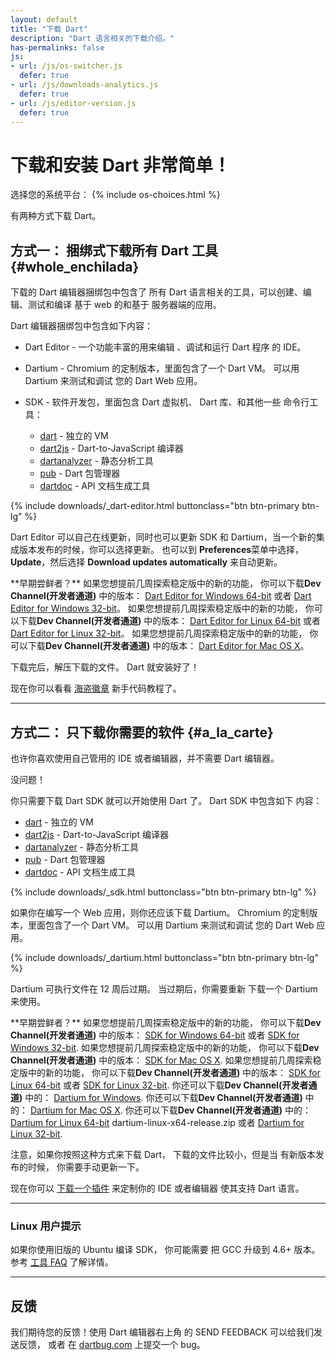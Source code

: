 ```yaml
---
layout: default
title: "下载 Dart"
description: "Dart 语言相关的下载介绍。"
has-permalinks: false
js:
- url: /js/os-switcher.js
  defer: true
- url: /js/downloads-analytics.js
  defer: true
- url: /js/editor-version.js
  defer: true
---
```


# 下载和安装 Dart 非常简单！

<p class="os-choices">
选择您的系统平台：
 {% include os-choices.html %}
</p>

有两种方式下载 Dart。

## 方式一： 捆绑式下载所有 Dart 工具 {#whole_enchilada}

下载的 Dart 编辑器捆绑包中包含了
所有 Dart 语言相关的工具，可以创建、编辑、测试和编译
基于 web 的和基于 服务器端的应用。

Dart 编辑器捆绑包中包含如下内容：

* Dart Editor - 一个功能丰富的用来编辑 、调试和运行 Dart 程序
  的 IDE。
* Dartium - Chromium 的定制版本，里面包含了一个 Dart VM。
  可以用 Dartium 来测试和调试 您的 Dart Web 应用。
* SDK - 软件开发包，里面包含 Dart 虚拟机、
  Dart 库、和其他一些
    命令行工具：

  * [dart](/docs/dart-up-and-running/contents/ch04-tools-dart-vm.html) - 独立的 VM
  * [dart2js](/docs/dart-up-and-running/contents/ch04-tools-dart2js.html) - Dart-to-JavaScript 编译器
  * [dartanalyzer](/docs/dart-up-and-running/contents/ch04-tools-dart_analyzer.html) - 静态分析工具
  * [pub](http://pub.dartlang.cc/) - Dart 包管理器
  * [dartdoc](dartdoc/) - API 文档生成工具

{% include downloads/_dart-editor.html buttonclass="btn btn-primary btn-lg" %}

Dart Editor 可以自己在线更新，同时也可以更新 SDK 和
Dartium，当一个新的集成版本发布的时候，你可以选择更新。
也可以到 **Preferences**菜单中选择， **Update**，然后选择
**Download updates automatically** 来自动更新。

<aside class="alert alert-info" markdown="1">
**早期尝鲜者？**  

<span class="windows downloads">
如果您想提前几周探索稳定版中的新的功能，
你可以下载<strong>Dev Channel(开发者通道)</strong> 中的版本：
 <a data-tool="editor" class="download-link" data-bits="64" data-os="windows" data-build="continuous" href="http://storage.googleapis.com/dart-archive/channels/dev/release/latest/editor/darteditor-windows-x64.zip">Dart Editor for
Windows 64-bit</a> 或者
 <a data-tool="editor" class="download-link" data-bits="32" data-os="windows" data-build="continuous" href="http://storage.googleapis.com/dart-archive/channels/dev/release/latest/editor/darteditor-windows-ia32.zip">Dart Editor for
Windows 32-bit</a>。
</span>

<span class="linux downloads">
如果您想提前几周探索稳定版中的新的功能，
你可以下载<strong>Dev Channel(开发者通道)</strong> 中的版本：
 <a data-tool="editor" class="download-link" data-bits="64" data-os="linux" data-build="continuous" href="http://storage.googleapis.com/dart-archive/channels/dev/release/latest/editor/darteditor-linux-x64.zip">Dart Editor for
Linux 64-bit</a> 或者
 <a data-tool="editor" class="download-link" data-bits="32" data-os="linux" data-build="continuous" href="http://storage.googleapis.com/dart-archive/channels/dev/release/latest/editor/darteditor-linux-ia32.zip">Dart Editor for
Linux 32-bit</a>。
</span>

<span class="macos downloads">
如果您想提前几周探索稳定版中的新的功能，
你可以下载<strong>Dev Channel(开发者通道)</strong> 中的版本：
 <a data-tool="editor" class="download-link" data-bits="64" data-os="macos" data-build="continuous" href="http://storage.googleapis.com/dart-archive/channels/dev/release/latest/editor/darteditor-macos-x64.zip">Dart Editor for
Mac OS X</a>。
</span>
</aside>

下载完后，解压下载的文件。 Dart 就安装好了！

现在你可以看看 [海盗徽章](/codelabs/darrrt/) 新手代码教程了。

------

## 方式二： 只下载你需要的软件 {#a_la_carte}
也许你喜欢使用自己管用的 IDE 或者编辑器，并不需要
Dart 编辑器。

没问题！

你只需要下载 Dart SDK 就可以开始使用 Dart 了。
Dart SDK 中包含如下
内容：

  * [dart](/docs/dart-up-and-running/contents/ch04-tools-dart-vm.html) - 独立的 VM
  * [dart2js](/docs/dart-up-and-running/contents/ch04-tools-dart2js.html) - Dart-to-JavaScript 编译器
  * [dartanalyzer](/docs/dart-up-and-running/contents/ch04-tools-dart_analyzer.html) - 静态分析工具
  * [pub](http://pub.dartlang.cc/) - Dart 包管理器
  * [dartdoc](dartdoc/) - API 文档生成工具


<p class="os-choices">
{% include downloads/_sdk.html buttonclass="btn btn-primary btn-lg" %}
</p>

如果你在编写一个 Web 应用，则你还应该下载 Dartium。
Chromium 的定制版本，里面包含了一个 Dart VM。
  可以用 Dartium 来测试和调试 您的 Dart Web 应用。

{% include downloads/_dartium.html buttonclass="btn btn-primary btn-lg" %}

Dartium 可执行文件在 12 周后过期。
当过期后，你需要重新
下载一个 Dartium 来使用。

<aside class="alert alert-info" markdown="1">
**早期尝鲜者？**  

<span class="windows">
如果您想提前几周探索稳定版中的新的功能，
你可以下载<strong>Dev Channel(开发者通道)</strong> 中的版本：
<a href="http://storage.googleapis.com/dart-archive/channels/dev/release/latest/sdk/dartsdk-windows-x64-release.zip">SDK for Windows 64-bit</a>
或者 
<a href="http://storage.googleapis.com/dart-archive/channels/dev/release/latest/sdk/dartsdk-windows-ia32-release.zip">SDK for Windows 32-bit</a>.
</span>

<span class="macos">
如果您想提前几周探索稳定版中的新的功能，
你可以下载<strong>Dev Channel(开发者通道)</strong> 中的版本：
<a href="http://storage.googleapis.com/dart-archive/channels/dev/release/latest/sdk/dartsdk-macos-x64-release.zip">SDK for Mac OS X</a>.
</span>

<span class="linux">
如果您想提前几周探索稳定版中的新的功能，
你可以下载<strong>Dev Channel(开发者通道)</strong> 中的版本：
<a href="http://storage.googleapis.com/dart-archive/channels/dev/release/latest/sdk/dartsdk-linux-x64-release.zip">SDK for Linux 64-bit</a>
或者
<a href="http://storage.googleapis.com/dart-archive/channels/dev/release/latest/sdk/dartsdk-linux-ia32-release.zip">SDK for Linux 32-bit</a>.
</span>

<span class="windows">
你还可以下载<strong>Dev Channel(开发者通道)</strong> 中的：
<a href="http://storage.googleapis.com/dart-archive/channels/dev/release/latest/dartium/dartium-windows-ia32-release.zip">Dartium for Windows</a>.
</span>

<span class="macos">
你还可以下载<strong>Dev Channel(开发者通道)</strong> 中的：
<a href="http://storage.googleapis.com/dart-archive/channels/dev/release/latest/dartium/dartium-macos-ia32-release.zip">Dartium for Mac OS X</a>.
</span>

<span class="linux">
你还可以下载<strong>Dev Channel(开发者通道)</strong> 中的：
<a href="http://storage.googleapis.com/dart-archive/channels/dev/release/latest/dartium/dartium-linux-x64-release.zip">Dartium for Linux 64-bit</a>
dartium-linux-x64-release.zip
或者
<a href="http://storage.googleapis.com/dart-archive/channels/dev/release/latest/dartium/dartium-linux-ia32-release.zip">Dartium for Linux 32-bit</a>.
</span>
</aside>

注意，如果你按照这种方式来下载 Dart， 下载的文件比较小，但是当
有新版本发布的时候，
你需要手动更新一下。

现在你可以
[下载一个插件](more_downloads.html) 来定制你的 IDE 或者编辑器 使其支持 Dart 语言。

------

### Linux 用户提示
如果你使用旧版的 Ubuntu 编译 SDK， 你可能需要
把  GCC 升级到 4.6+ 版本。
参考 <a href="faq.html">工具 FAQ</a> 了解详情。

------

## 反馈
我们期待您的反馈！使用 Dart 编辑器右上角
的 SEND FEEDBACK 可以给我们发送反馈，
或者 在 [dartbug.com](http://dartbug.com) 上提交一个 bug。
